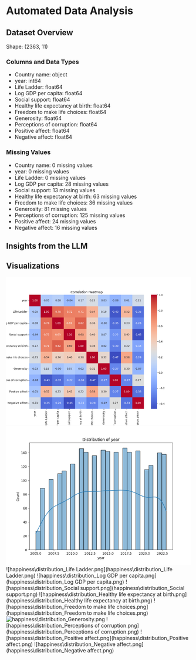 # Automated Data Analysis

## Dataset Overview
Shape: (2363, 11)

### Columns and Data Types
- Country name: object
- year: int64
- Life Ladder: float64
- Log GDP per capita: float64
- Social support: float64
- Healthy life expectancy at birth: float64
- Freedom to make life choices: float64
- Generosity: float64
- Perceptions of corruption: float64
- Positive affect: float64
- Negative affect: float64

### Missing Values
- Country name: 0 missing values
- year: 0 missing values
- Life Ladder: 0 missing values
- Log GDP per capita: 28 missing values
- Social support: 13 missing values
- Healthy life expectancy at birth: 63 missing values
- Freedom to make life choices: 36 missing values
- Generosity: 81 missing values
- Perceptions of corruption: 125 missing values
- Positive affect: 24 missing values
- Negative affect: 16 missing values

## Insights from the LLM


## Visualizations
![happiness\correlation_heatmap.png](happiness\correlation_heatmap.png)
![happiness\distribution_year.png](happiness\distribution_year.png)
![happiness\distribution_Life Ladder.png](happiness\distribution_Life Ladder.png)
![happiness\distribution_Log GDP per capita.png](happiness\distribution_Log GDP per capita.png)
![happiness\distribution_Social support.png](happiness\distribution_Social support.png)
![happiness\distribution_Healthy life expectancy at birth.png](happiness\distribution_Healthy life expectancy at birth.png)
![happiness\distribution_Freedom to make life choices.png](happiness\distribution_Freedom to make life choices.png)
![happiness\distribution_Generosity.png](happiness\distribution_Generosity.png)
![happiness\distribution_Perceptions of corruption.png](happiness\distribution_Perceptions of corruption.png)
![happiness\distribution_Positive affect.png](happiness\distribution_Positive affect.png)
![happiness\distribution_Negative affect.png](happiness\distribution_Negative affect.png)
